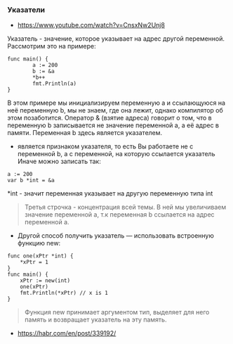 ### Указатели

+ https://www.youtube.com/watch?v=CnsxNw2Unj8

Указатель - значение, которое указывает на адрес другой переменной. Рассмотрим это на примере:
```
func main() {
        a := 200
        b := &a
        *b++
        fmt.Println(a)
}
```
В этом примере мы инициализируем переменную а и ссылающуюся на неё переменную b, мы не знаем, где она лежит, 
однако компилятор об этом позаботится. Оператор & (взятие адреса) говорит о том, что в переменную b записывается 
не значение переменной a, а её адрес в памяти. Переменная b здесь является указателем. 
* является признаком указателя, то есть Вы работаете не с переменной b, а с переменной, на которую ссылается указатель
Иначе можно записать так:
```
a := 200
var b *int = &a
```
*int - значит переменная указывает на другую переменную типа int
> Третья строчка - концентрация всей темы. В ней мы увеличиваем значение переменной а, т.к переменная b ссылается на адрес переменной a.

+ Другой способ получить указатель — использовать встроенную функцию new:
```
func one(xPtr *int) {
    *xPtr = 1
}
func main() {
    xPtr := new(int)
    one(xPtr)
    fmt.Println(*xPtr) // x is 1
}
```
> Функция new принимает аргументом тип, выделяет для него память и возвращает указатель на эту память.

+ https://habr.com/en/post/339192/

